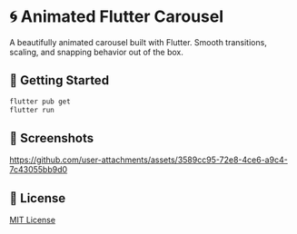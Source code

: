 # 🌀 Animated Flutter Carousel

A beautifully animated carousel built with Flutter. Smooth transitions, scaling, and snapping behavior out of the box.

## 🚀 Getting Started

```bash
flutter pub get
flutter run
```

## 📸  Screenshots


https://github.com/user-attachments/assets/3589cc95-72e8-4ce6-a9c4-7c43055bb9d0


## 📄 License

[MIT License](LICENSE)
